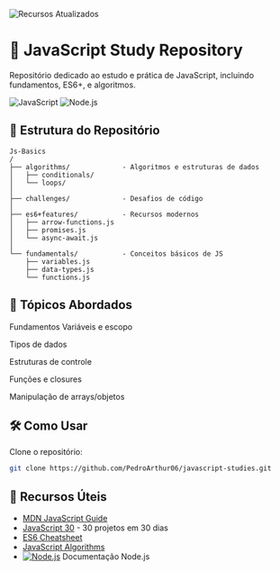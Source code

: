 ![Recursos Atualizados](https://img.shields.io/badge/Recursos-Atualizados-brightgreen)
# 🚀 JavaScript Study Repository

Repositório dedicado ao estudo e prática de JavaScript, incluindo fundamentos, ES6+, e algoritmos.

![JavaScript](https://img.shields.io/badge/JavaScript-F7DF1E?style=for-the-badge&logo=javascript&logoColor=black)
![Node.js](https://img.shields.io/badge/Node.js-339933?style=for-the-badge&logo=nodedotjs&logoColor=white)

## 📂 Estrutura do Repositório

```plaintext
Js-Basics
/
├── algorithms/             - Algoritmos e estruturas de dados
│   ├── conditionals/
│   └── loops/
│ 
├── challenges/             - Desafios de código
│ 
├── es6+features/           - Recursos modernos
│   ├── arrow-functions.js
│   ├── promises.js
│   └── async-await.js
│ 
└── fundamentals/           - Conceitos básicos de JS
    ├── variables.js
    ├── data-types.js
    └── functions.js
```


## 🧠 Tópicos Abordados
Fundamentos
Variáveis e escopo

Tipos de dados

Estruturas de controle

Funções e closures

Manipulação de arrays/objetos


## 🛠️ Como Usar
Clone o repositório:
``` bash
git clone https://github.com/PedroArthur06/javascript-studies.git
```

## 🔗 Recursos Úteis
- [MDN JavaScript Guide](https://developer.mozilla.org/pt-BR/docs/Web/JavaScript/Guide)
- [JavaScript 30](https://javascript30.com/) - 30 projetos em 30 dias
- [ES6 Cheatsheet](https://devhints.io/es6)
- [JavaScript Algorithms](https://github.com/trekhleb/javascript-algorithms)
- [![Node.js](https://img.shields.io/badge/Node.js-339933?logo=nodedotjs&logoColor=white)](https://nodejs.org/en/docs/) Documentação Node.js
